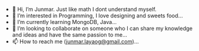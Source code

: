 - 👋 Hi, I’m Junmar. Just like math I dont understand myself.
- 👀 I’m interested in Programming, I love designing and sweets food...
- 🌱 I’m currently learning MongoDB, Java...
- 💞️ I’m looking to collaborate on someone who I can share my knowledge and ideas and have the same passion to me...
- 📫 How to reach me (junmar.layaog@gmail.com)...

<!---
Junzlay/Junzlay is a ✨ special ✨ repository because its `README.md` (this file) appears on your GitHub profile.
You can click the Preview link to take a look at your changes.
--->

